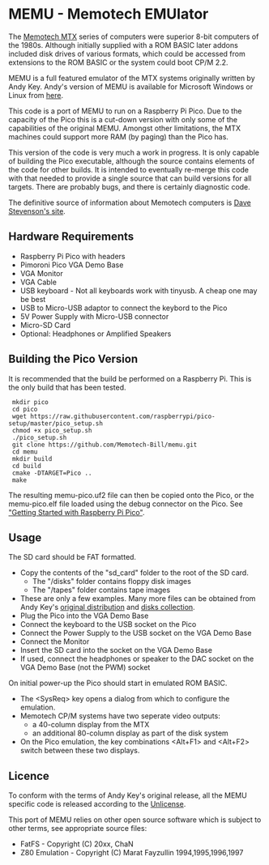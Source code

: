 # MEMU - Memotech EMUlator

The [Memotech MTX](https://en.wikipedia.org/wiki/Memotech_MTX) series of computers were superior
8-bit computers of the 1980s. Although initially supplied with a ROM BASIC later addons included
disk drives of various formats, which could be accessed from extensions to the ROM BASIC or the
system could boot CP/M 2.2.

MEMU is a full featured emulator of the MTX systems originally written by
Andy Key. Andy's version of MEMU is available for Microsoft Windows or Linux from
[here](http://www.nyangau.org/memu/memu.htm).

This code is a port of MEMU to run on a Raspberry Pi Pico. Due to the capacity of the Pico
this is a cut-down version with only some of the capabilities of the original MEMU. Amongst
other limitations, the MTX machines could support more RAM (by paging) than the Pico has.

This version of the code is very much a work in progress. It is only capable of building
the Pico executable, although the source contains elements of the code for other builds.
It is intended to eventually re-merge this code with that needed to provide a single source
that can build versions for all targets. There are probably bugs, and there is certainly
diagnostic code.

The definitive source of information about Memotech computers is
[Dave Stevenson's site](http://primrosebank.net/computers/mtx/mtx512.htm).

## Hardware Requirements

* Raspberry Pi Pico with headers
* Pimoroni Pico VGA Demo Base
* VGA Monitor
* VGA Cable
* USB keyboard - Not all keyboards work with tinyusb. A cheap one may be best
* USB to Micro-USB adaptor to connect the keybord to the Pico
* 5V Power Supply with Micro-USB connector
* Micro-SD Card
* Optional: Headphones or Amplified Speakers

## Building the Pico Version

It is recommended that the build be performed on a Raspberry Pi. This is the only build
that has been tested.

     mkdir pico
     cd pico
     wget https://raw.githubusercontent.com/raspberrypi/pico-setup/master/pico_setup.sh
     chmod +x pico_setup.sh
     ./pico_setup.sh
     git clone https://github.com/Memotech-Bill/memu.git
     cd memu
     mkdir build
     cd build
     cmake -DTARGET=Pico ..
     make

The resulting memu-pico.uf2 file can then be copied onto the Pico, or the memu-pico.elf
file loaded using the debug connector on the Pico. See
["Getting Started with Raspberry Pi Pico"](https://datasheets.raspberrypi.org/pico/getting-started-with-pico.pdf).

## Usage

The SD card should be FAT formatted.

* Copy the contents of the "sd_card" folder to the root of the SD card.
  * The "/disks" folder contains floppy disk images
  * The "/tapes" folder contains tape images
* These are only a few examples. Many more files can be obtained from Andy Key's
[original distribution](http://www.nyangau.org/memu/download.htm) and
[disks collection](http://www.nyangau.org/diskimages/diskimages.htm).
* Plug the Pico into the VGA Demo Base
* Connect the keyboard to the USB socket on the Pico
* Connect the Power Supply to the USB socket on the VGA Demo Base
* Connect the Monitor
* Insert the SD card into the socket on the VGA Demo Base
* If used, connect the headphones or speaker to the DAC socket on the VGA Demo Base
(not the PWM) socket

On initial power-up the Pico should start in emulated ROM BASIC.

* The &lt;SysReq> key opens a dialog from which to configure the emulation.
* Memotech CP/M systems have two seperate video outputs:
  * a 40-column display from the MTX
  * an additional 80-column display as part of the disk system
* On the Pico emulation, the key combinations &lt;Alt+F1> and &lt;Alt+F2> switch between these two displays.

## Licence

To conform with the terms of Andy Key's original release, all the MEMU specific code is
released according to the [Unlicense](https://unlicense.org/).

This port of MEMU relies on other open source software which is subject to other terms,
see appropriate source files:

* FatFS - Copyright (C) 20xx, ChaN
* Z80 Emulation - Copyright (C) Marat Fayzullin 1994,1995,1996,1997
